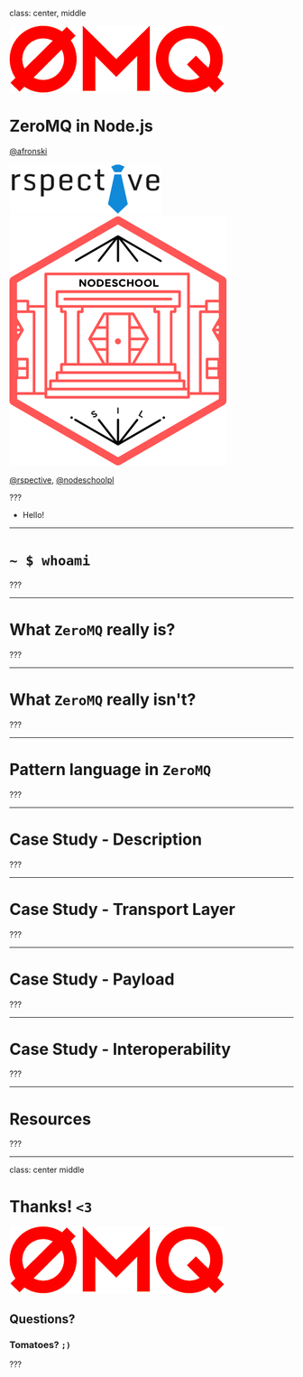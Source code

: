 class: center, middle

[![ZeroMQ logo](images/zeromq.gif)](http://zeromq.org)

# ZeroMQ in Node.js

[@afronski](https://twitter.com/afronski)

[![rspective Logo](images/rspective.png)](http://blog.rspective.com)
[![NodeSchool Silesia Logo](images/nodeschool-silesia.png)](http://nodeschool.io/silesia)

[@rspective](https://twitter.com/rspective), [@nodeschoolpl](https://twitter.com/nodeschoolpl) 

???

- Hello!

---

# `~ $ whoami`

???

---

# What `ZeroMQ` really is?

???

---

# What `ZeroMQ` really isn't?

???

---

# Pattern language in `ZeroMQ`

???

---

# Case Study - Description

???

---

# Case Study - Transport Layer

???

---

# Case Study - Payload

???

---

# Case Study - Interoperability

???

---

# Resources

???

---

class: center middle

# Thanks! `<3`

[![ZeroMQ logo](images/zeromq.gif)](http://zeromq.org)

## Questions?
### Tomatoes? `;)`

???
